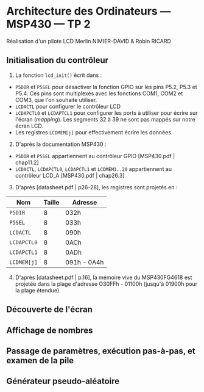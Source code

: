 # Architecture des Ordinateurs — MSP430 — TP 2
Réalisation d'un pilote LCD
Merlin NIMIER-DAVID & Robin RICARD

## Initialisation du contrôleur

1. La fonction `lcd_init()` écrit dans :
  - `P5DIR` et `P5SEL` pour désactiver la fonction GPIO sur les pins P5.2, P5.3 et P5.4. Ces pins sont multiplexés avec les fonctions COM1,   COM2 et COM3, que l'on souhaite utiliser.
  - `LCDACTL` pour configurer le contrôleur LCD
  - `LCDAPCTL0` et `LCDAPTCL1` pour configurer les ports à utiliser pour écrire sur l'écran (*mapping*). Les segments 32 à 39 ne sont pas   mappés sur notre écran LCD.
  - Les registres `LCDMEM[j]` pour effectivement écrire les données.

2. D'après la documentation MSP430 :
  - `P5DIR` et `P5SEL` appartiennent au contrôleur GPIO [MSP430.pdf | chap11.2]
  - `LCDACTL`, `LCDAPCTL0`, `LCDAPCTL1` et `LCDMEM1..20` appartiennent au contrôleur LCD_A [MSP430.pdf | chap26.3]

3. D'après [datasheet.pdf | p26-28], les registres sont projetés en :

  | Nom         | Taille | Adresse      |
  | ----------- | ------ | ------------ |
  | `P5DIR`     | 8      | 032h         |
  | `P5SEL`     | 8      | 033h         |
  | `LCDACTL`   | 8      | 090h         |
  | `LCDAPCTL0` | 8      | 0ACh         |
  | `LCDAPCTL1` | 8      | 0ADh         |
  | `LCDMEM[j]` | 8      | 091h - 0A4h  |	

4. D'après [datasheet.pdf | p.16], la mémoire vive du MSP430FG4618 est projetée dans la plage d'adresse O30FFh - 01100h (jusqu'à 01900h pour la plage étendue).

## Découverte de l'écran

## Affichage de nombres

## Passage de paramètres, exécution pas-à-pas, et examen de la pile

## Générateur pseudo-aléatoire